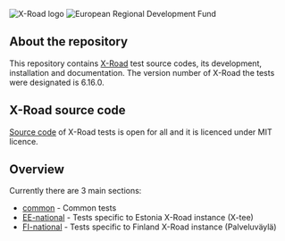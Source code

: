 ![X-Road logo](https://raw.githubusercontent.com/nordic-institute/X-Road/develop/xroad_logo_small.png) ![European Regional Development Fund](https://github.com/e-gov/RIHA-Frontend/raw/master/logo/EU/EU.png "European Regional Development Fund - DO NOT REMOVE THIS IMAGE BEFORE 01.11.2022")

## About the repository

This repository contains [X-Road](https://github.com/nordic-institute/X-Road) test source codes, its development, installation and documentation. The version number of X-Road the tests were designated is 6.16.0.

## X-Road source code

[Source code](https://github.com/nordic-institute/X-Road-tests/tree/develop/src) of X-Road tests is open for all and it is licenced under MIT licence.

## Overview

Currently there are 3 main sections:

- [common](common) - Common tests
- [EE-national](EE-national) - Tests specific to Estonia X-Road instance (X-tee)
- [FI-national](FI-national) - Tests specific to Finland X-Road instance (Palveluväylä)
